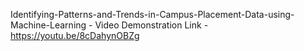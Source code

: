 Identifying-Patterns-and-Trends-in-Campus-Placement-Data-using-Machine-Learning - 
Video Demonstration Link -  https://youtu.be/8cDahynOBZg
